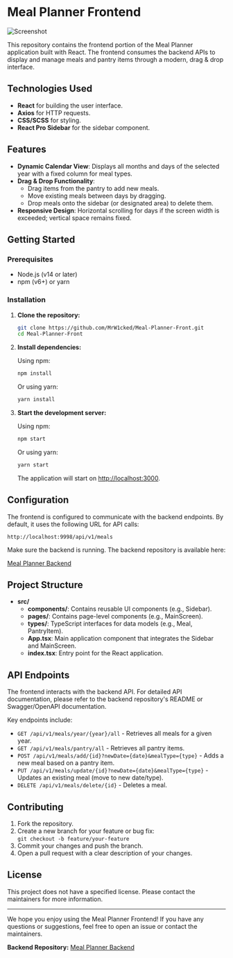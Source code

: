 # Meal Planner Frontend

![Screenshot](./src/main/resources/images/FrontImage.png)

This repository contains the frontend portion of the Meal Planner application built with React. The frontend consumes the backend APIs to display and manage meals and pantry items through a modern, drag & drop interface.

## Technologies Used

- **React** for building the user interface.
- **Axios** for HTTP requests.
- **CSS/SCSS** for styling.
- **React Pro Sidebar** for the sidebar component.

## Features

- **Dynamic Calendar View**: Displays all months and days of the selected year with a fixed column for meal types.
- **Drag & Drop Functionality**:
  - Drag items from the pantry to add new meals.
  - Move existing meals between days by dragging.
  - Drop meals onto the sidebar (or designated area) to delete them.
- **Responsive Design**: Horizontal scrolling for days if the screen width is exceeded; vertical space remains fixed.

## Getting Started

### Prerequisites

- Node.js (v14 or later)
- npm (v6+) or yarn

### Installation

1. **Clone the repository:**

   ```bash
   git clone https://github.com/MrW1cked/Meal-Planner-Front.git
   cd Meal-Planner-Front
   ```

2. **Install dependencies:**

   Using npm:

   ```bash
   npm install
   ```

   Or using yarn:

   ```bash
   yarn install
   ```

3. **Start the development server:**

   Using npm:

   ```bash
   npm start
   ```

   Or using yarn:

   ```bash
   yarn start
   ```

   The application will start on [http://localhost:3000](http://localhost:3000).

## Configuration

The frontend is configured to communicate with the backend endpoints. By default, it uses the following URL for API calls:

```
http://localhost:9998/api/v1/meals
```

Make sure the backend is running. The backend repository is available here:

[Meal Planner Backend](https://github.com/MrW1cked/Meal-Planner-Back.git)

## Project Structure

- **src/**
  - **components/**: Contains reusable UI components (e.g., Sidebar).
  - **pages/**: Contains page-level components (e.g., MainScreen).
  - **types/**: TypeScript interfaces for data models (e.g., Meal, PantryItem).
  - **App.tsx**: Main application component that integrates the Sidebar and MainScreen.
  - **index.tsx**: Entry point for the React application.

## API Endpoints

The frontend interacts with the backend API. For detailed API documentation, please refer to the backend repository's README or Swagger/OpenAPI documentation.

Key endpoints include:

- `GET /api/v1/meals/year/{year}/all` - Retrieves all meals for a given year.
- `GET /api/v1/meals/pantry/all` - Retrieves all pantry items.
- `POST /api/v1/meals/add/{id}?newDate={date}&mealType={type}` - Adds a new meal based on a pantry item.
- `PUT /api/v1/meals/update/{id}?newDate={date}&mealType={type}` - Updates an existing meal (move to new date/type).
- `DELETE /api/v1/meals/delete/{id}` - Deletes a meal.

## Contributing

1. Fork the repository.
2. Create a new branch for your feature or bug fix:  
   `git checkout -b feature/your-feature`
3. Commit your changes and push the branch.
4. Open a pull request with a clear description of your changes.

## License

This project does not have a specified license. Please contact the maintainers for more information.

---

We hope you enjoy using the Meal Planner Frontend! If you have any questions or suggestions, feel free to open an issue or contact the maintainers.

**Backend Repository:** [Meal Planner Backend](https://github.com/MrW1cked/Meal-Planner-Back.git)


